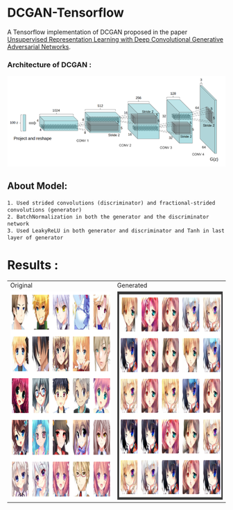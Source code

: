 # DCGAN-Tensorflow
A Tensorflow implementation of DCGAN proposed in the paper [Unsupervised Representation Learning with Deep Convolutional Generative Adversarial Networks](https://arxiv.org/abs/1511.06434).

### Architecture of DCGAN :
<p float="left">
  <img src="https://github.com/IMvision12/DCGAN-Tensorflow/blob/main/images/dcgan.PNG" width="800" />
</p>  

  ## About Model:
    1. Used strided convolutions (discriminator) and fractional-strided convolutions (generator)
    2. BatchNormalization in both the generator and the discriminator network
    3. Used LeakyReLU in both generator and discriminator and Tanh in last layer of generator

# Results :
<table>
  <tr>
    <td>Original</td>
     <td>Generated</td>
  </tr>
  <tr>
    <td><img src="https://github.com/IMvision12/DCGAN-Tensorflow/blob/main/images/__results___4_1.png" width=500 height=480></td>
    <td><img src="https://github.com/IMvision12/DCGAN-Tensorflow/blob/main/images/output.PNG" width=500 height=480></td>
  </tr>
 </table>
